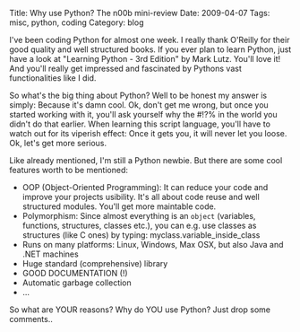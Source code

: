 Title: Why use Python? The n00b mini-review
Date: 2009-04-07
Tags: misc, python, coding
Category: blog

I've been coding Python for almost one week. I really thank O'Reilly for their good quality and well structured books. If you ever plan to learn Python, just have a look at "Learning Python - 3rd Edition" by Mark Lutz. You'll love it! And you'll really get impressed and fascinated by Pythons vast functionalities like I did.

So what's the big thing about Python? Well to be honest my answer is simply: Because it's damn cool. Ok, don't get me wrong, but once you started working with it, you'll ask yourself why the #!?% in the world you didn't do that earlier. When learning this script language, you'll have to watch out for its viperish effect: Once it gets you, it will never let you loose. Ok, let's get more serious.

Like already mentioned, I'm still a Python newbie. But there are some cool features worth to be mentioned:

*   OOP (Object-Oriented Programming): It can reduce your code and improve your projects usibility. It's all about code reuse and well structured modules. You'll get more maintable code.
*   Polymorphism: Since almost everything is an `object` (variables, functions, structures, classes etc.), you can e.g. use classes as structures (like C ones) by typing: myclass.variable_inside_class
*   Runs on many platforms: Linux, Windows, Max OSX, but also Java and .NET machines
*   Huge standard (comprehensive) library
*   GOOD DOCUMENTATION (!)
*   Automatic garbage collection
*   ...

So what are YOUR reasons? Why do YOU use Python? Just drop some comments..
